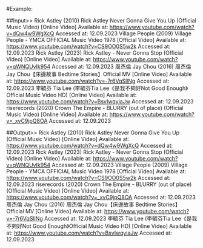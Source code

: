 #Example:

##Input>>
Rick Astley (2010) Rick Astley Never Gonna Give You Up (Official Music Video) [Online Video] Available at: https://www.youtube.com/watch?v=dQw4w9WgXcQ Accessed at: 12.09.2023
Village People (2009) Village People - YMCA OFFICIAL Music Video 1978 [Official Video] Available at: https://www.youtube.com/watch?v=CS9OO0S5w2k Accessed at: 12.09.2023
Rick Astley (2023) Rick Astley - Never Gonna Stop (Official Video) [Online Video] Available at: https://www.youtube.com/watch?v=qWNQUvIk954 Accessed at: 12.09.2023
周杰倫 Jay Chou (2016) 周杰倫 Jay Chou【床邊故事 Bedtime Stories】Official MV [Online Video] Available at: https://www.youtube.com/watch?v=-7r6VqSllNg Accessed at: 12.09.2023
李毓芬 Tia Lee (李毓芬Tia Lee《是我不夠好Not Good Enough》Official Music Video HD) [Online Video] Available at: https://www.youtube.com/watch?v=BsvIwqyiaJw Accessed at: 12.09.2023
riserecords (2020) Crown The Empire - BLURRY (out of place) (Official Music Video) [Online Video] Available at: https://www.youtube.com/watch?v=_xvC9jpQ8OA Accessed at: 12.09.2023

##Output>>
Rick Astley (2010) Rick Astley Never Gonna Give You Up (Official Music Video) [Online Video] Available at: https://www.youtube.com/watch?v=dQw4w9WgXcQ Accessed at: 12.09.2023
Rick Astley (2023) Rick Astley - Never Gonna Stop (Official Video) [Online Video] Available at: https://www.youtube.com/watch?v=qWNQUvIk954 Accessed at: 12.09.2023
Village People (2009) Village People - YMCA OFFICIAL Music Video 1978 [Official Video] Available at: https://www.youtube.com/watch?v=CS9OO0S5w2k Accessed at: 12.09.2023
riserecords (2020) Crown The Empire - BLURRY (out of place) (Official Music Video) [Online Video] Available at: https://www.youtube.com/watch?v=_xvC9jpQ8OA Accessed at: 12.09.2023
周杰倫 Jay Chou (2016) 周杰倫 Jay Chou【床邊故事 Bedtime Stories】Official MV [Online Video] Available at: https://www.youtube.com/watch?v=-7r6VqSllNg Accessed at: 12.09.2023
李毓芬 Tia Lee (李毓芬Tia Lee《是我不夠好Not Good Enough》Official Music Video HD) [Online Video] Available at: https://www.youtube.com/watch?v=BsvIwqyiaJw Accessed at: 12.09.2023